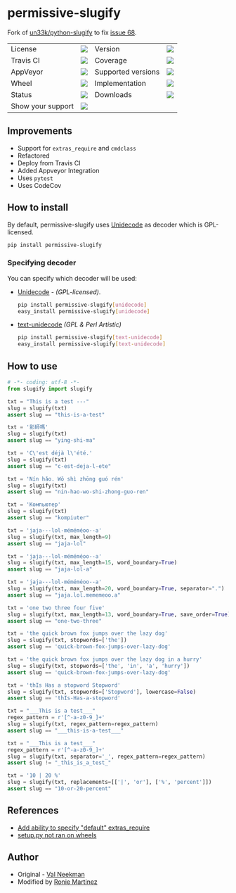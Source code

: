 # permissive-slugify

Fork of [un33k/python-slugify](https://github.com/un33k/python-slugify) to fix [issue 68](https://github.com/un33k/python-slugify/issues/68).

<table>
    <tr>
        <td>License</td>
        <td><img src='https://img.shields.io/pypi/l/permissive-slugify.svg'></td>
        <td>Version</td>
        <td><img src='https://img.shields.io/pypi/v/permissive-slugify.svg'></td>
    </tr>
    <tr>
        <td>Travis CI</td>
        <td><img src='https://travis-ci.org/roniemartinez/permissive-slugify.svg?branch=develop'></td>
        <td>Coverage</td>
        <td><img src='https://codecov.io/gh/roniemartinez/permissive-slugify/branch/develop/graph/badge.svg'></td>
    </tr>
    <tr>
        <td>AppVeyor</td>
        <td><img src='https://ci.appveyor.com/api/projects/status/srpweajn7vq7hq02/branch/develop?svg=true'></td>
        <td>Supported versions</td>
        <td><img src='https://img.shields.io/pypi/pyversions/permissive-slugify.svg'></td>
    </tr>
    <tr>
        <td>Wheel</td>
        <td><img src='https://img.shields.io/pypi/wheel/permissive-slugify.svg'></td>
        <td>Implementation</td>
        <td><img src='https://img.shields.io/pypi/implementation/permissive-slugify.svg'></td>
    </tr>
    <tr>
        <td>Status</td>
        <td><img src='https://img.shields.io/pypi/status/permissive-slugify.svg'></td>
        <td>Downloads</td>
        <td><img src='https://img.shields.io/pypi/dm/permissive-slugify.svg'></td>
    </tr>
    <tr>
        <td>Show your support</td>
        <td><a href='https://saythanks.io/to/roniemartinez'><img src='https://img.shields.io/badge/Say%20Thanks-!-1EAEDB.svg'></a></td>
    </tr>
</table>

## Improvements

- Support for `extras_require` and `cmdclass`
- Refactored
- Deploy from Travis CI
- Added Appveyor Integration
- Uses `pytest`
- Uses CodeCov

## How to install

By default, permissive-slugify uses [Unidecode](https://github.com/avian2/unidecode) as decoder which is GPL-licensed.

```bash
pip install permissive-slugify
```

### Specifying decoder

You can specify which decoder will be used:

- [Unidecode](https://github.com/avian2/unidecode) - *(GPL-licensed)*.

    ```bash
    pip install permissive-slugify[unidecode]
    easy_install permissive-slugify[unidecode]
    ```

- [text-unidecode](https://github.com/kmike/text-unidecode) *(GPL & Perl Artistic)*

    ```bash
    pip install permissive-slugify[text-unidecode]
    easy_install permissive-slugify[text-unidecode]
    ```

## How to use

```python
# -*- coding: utf-8 -*-
from slugify import slugify

txt = "This is a test ---"
slug = slugify(txt)
assert slug == "this-is-a-test"

txt = '影師嗎'
slug = slugify(txt)
assert slug == "ying-shi-ma"

txt = 'C\'est déjà l\'été.'
slug = slugify(txt)
assert slug == "c-est-deja-l-ete"

txt = 'Nín hǎo. Wǒ shì zhōng guó rén'
slug = slugify(txt)
assert slug == "nin-hao-wo-shi-zhong-guo-ren"

txt = 'Компьютер'
slug = slugify(txt)
assert slug == "kompiuter"

txt = 'jaja---lol-méméméoo--a'
slug = slugify(txt, max_length=9)
assert slug == "jaja-lol"

txt = 'jaja---lol-méméméoo--a'
slug = slugify(txt, max_length=15, word_boundary=True)
assert slug == "jaja-lol-a"

txt = 'jaja---lol-méméméoo--a'
slug = slugify(txt, max_length=20, word_boundary=True, separator=".")
assert slug == "jaja.lol.mememeoo.a"

txt = 'one two three four five'
slug = slugify(txt, max_length=13, word_boundary=True, save_order=True)
assert slug == "one-two-three"

txt = 'the quick brown fox jumps over the lazy dog'
slug = slugify(txt, stopwords=['the'])
assert slug == 'quick-brown-fox-jumps-over-lazy-dog'

txt = 'the quick brown fox jumps over the lazy dog in a hurry'
slug = slugify(txt, stopwords=['the', 'in', 'a', 'hurry'])
assert slug == 'quick-brown-fox-jumps-over-lazy-dog'

txt = 'thIs Has a stopword Stopword'
slug = slugify(txt, stopwords=['Stopword'], lowercase=False)
assert slug == 'thIs-Has-a-stopword'

txt = "___This is a test___"
regex_pattern = r'[^-a-z0-9_]+'
slug = slugify(txt, regex_pattern=regex_pattern)
assert slug == "___this-is-a-test___"

txt = "___This is a test___"
regex_pattern = r'[^-a-z0-9_]+'
slug = slugify(txt, separator='_', regex_pattern=regex_pattern)
assert slug != "_this_is_a_test_"

txt = '10 | 20 %'
slug = slugify(txt, replacements=[['|', 'or'], ['%', 'percent']])
assert slug == "10-or-20-percent"

```

## References

- [Add ability to specify "default" extras_require](https://github.com/pypa/setuptools/issues/1139)
- [setup.py not ran on wheels](https://stackoverflow.com/questions/40433168/running-custom-code-with-pip-install-fails#comment75920547_40434969)

## Author

- Original - [Val Neekman](https://github.com/un33k/python-slugify)
- Modified by [Ronie Martinez](mailto:ronmarti18@gmail.com)